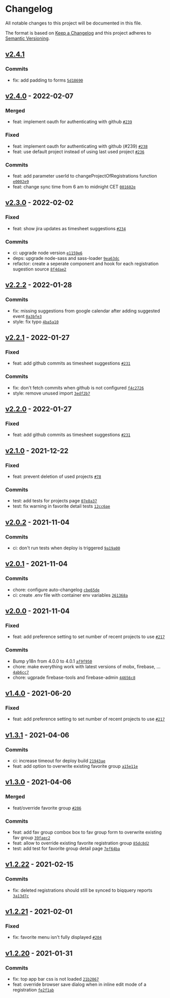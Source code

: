 # Changelog

All notable changes to this project will be documented in this file.

The format is based on [Keep a Changelog](https://keepachangelog.com/en/1.0.0/)
and this project adheres to [Semantic Versioning](https://semver.org/spec/v2.0.0.html).

## [v2.4.1](https://github.com/thdk/team-timesheets/compare/v2.4.0...v2.4.1)

### Commits

- fix: add padding to forms [`5d18690`](https://github.com/thdk/team-timesheets/commit/5d18690f241ac335d52802be4359a0e950c85d97)

## [v2.4.0](https://github.com/thdk/team-timesheets/compare/v2.3.0...v2.4.0) - 2022-02-07

### Merged

- feat: implement oauth for authenticating with github [`#239`](https://github.com/thdk/team-timesheets/pull/239)

### Fixed

- feat: implement oauth for authenticating with github (#239) [`#238`](https://github.com/thdk/team-timesheets/issues/238)
- feat: use default project instead of using last used project [`#236`](https://github.com/thdk/team-timesheets/issues/236)

### Commits

- feat: add parameter userId to changeProjectOfRegistrations function [`e0002e9`](https://github.com/thdk/team-timesheets/commit/e0002e978a0201ae587f81b6fd607a57b3dfaf4d)
- feat: change sync time from 6 am to midnight CET [`001602e`](https://github.com/thdk/team-timesheets/commit/001602e8f9af7df77977ceb5433876dd327fa741)

## [v2.3.0](https://github.com/thdk/team-timesheets/compare/v2.2.2...v2.3.0) - 2022-02-02

### Fixed

- feat: show jira updates as timesheet suggestions [`#234`](https://github.com/thdk/team-timesheets/issues/234)

### Commits

- ci: upgrade node version [`e1159e6`](https://github.com/thdk/team-timesheets/commit/e1159e64d3f28afd1187d9205479da8a8f79b230)
- deps: upgrade node-sass and sass-loader [`9ea63dc`](https://github.com/thdk/team-timesheets/commit/9ea63dc7b3343d23600413b2898e5da04ba1a7af)
- refactor: create a seperate component and hook for each registration sugestion source [`8f4dae2`](https://github.com/thdk/team-timesheets/commit/8f4dae20181280ce41a576c34ed180d6f78d9cab)

## [v2.2.2](https://github.com/thdk/team-timesheets/compare/v2.2.1...v2.2.2) - 2022-01-28

### Commits

- fix: missing suggestions from google calendar after adding suggested event [`0a3bfe3`](https://github.com/thdk/team-timesheets/commit/0a3bfe3e33cd2dd5974d32c40e842ee580b25487)
- style: fix typo [`4ba5a10`](https://github.com/thdk/team-timesheets/commit/4ba5a1026258df39943f2712b2613a59503892f6)

## [v2.2.1](https://github.com/thdk/team-timesheets/compare/v2.2.0...v2.2.1) - 2022-01-27

### Fixed

- feat: add github commits as timesheet suggestions [`#231`](https://github.com/thdk/team-timesheets/issues/231)

### Commits

- fix: don't fetch commits when github is not configured [`f4c2726`](https://github.com/thdk/team-timesheets/commit/f4c27260dda81e9476295ea328b4faee352cc022)
- style: remove unused import [`3edf2b7`](https://github.com/thdk/team-timesheets/commit/3edf2b796f1dee1e3c0d7967244661e8ec9f3908)

## [v2.2.0](https://github.com/thdk/team-timesheets/compare/v2.1.0...v2.2.0) - 2022-01-27

### Fixed

- feat: add github commits as timesheet suggestions [`#231`](https://github.com/thdk/team-timesheets/issues/231)

## [v2.1.0](https://github.com/thdk/team-timesheets/compare/v2.0.2...v2.1.0) - 2021-12-22

### Fixed

- feat: prevent deletion of used projects [`#78`](https://github.com/thdk/team-timesheets/issues/78)

### Commits

- test: add tests for projects page [`07e8a37`](https://github.com/thdk/team-timesheets/commit/07e8a37a93fd65e4bfe2d14853dc01896158674a)
- test: fix warning in favorite detail tests [`12cc6ae`](https://github.com/thdk/team-timesheets/commit/12cc6aef1bec739af2c3b93808c24793bd95a589)

## [v2.0.2](https://github.com/thdk/team-timesheets/compare/v2.0.1...v2.0.2) - 2021-11-04

### Commits

- ci: don't run tests when deploy is triggered [`9a19a00`](https://github.com/thdk/team-timesheets/commit/9a19a0084e4cf3310a63ce0199dac7306b4d7fbb)

## [v2.0.1](https://github.com/thdk/team-timesheets/compare/v2.0.0...v2.0.1) - 2021-11-04

### Commits

- chore: configure auto-changelog [`cbe65de`](https://github.com/thdk/team-timesheets/commit/cbe65de6bd4b1c026bd04834b545fa58e1394883)
- ci: create .env file with container env variables [`261368a`](https://github.com/thdk/team-timesheets/commit/261368aa621ac8046c8328e920db5cbbe42336ef)

## [v2.0.0](https://github.com/thdk/team-timesheets/compare/v1.4.0...v2.0.0) - 2021-11-04

### Fixed

- feat: add preference setting to set number of recent projects to use [`#217`](https://github.com/thdk/team-timesheets/issues/217)

### Commits

- Bump y18n from 4.0.0 to 4.0.1 [`af9f950`](https://github.com/thdk/team-timesheets/commit/af9f950d4386b46f837bb6be4a0b5752aa8b6323)
- chore: make everything work with latest versions of mobx, firebase, ... [`4ab6cc7`](https://github.com/thdk/team-timesheets/commit/4ab6cc71eb11378b6b18d9900f8a8ebcd1156944)
- chore: ugprade firebase-tools and firebase-admin [`44656c8`](https://github.com/thdk/team-timesheets/commit/44656c87e0a96b199482d502d4e0e1a3e58e982e)

## [v1.4.0](https://github.com/thdk/team-timesheets/compare/v1.3.1...v1.4.0) - 2021-06-20

### Fixed

- feat: add preference setting to set number of recent projects to use [`#217`](https://github.com/thdk/team-timesheets/issues/217)

## [v1.3.1](https://github.com/thdk/team-timesheets/compare/v1.3.0...v1.3.1) - 2021-04-06

### Commits

- ci: increase timeout for deploy build [`21943ae`](https://github.com/thdk/team-timesheets/commit/21943ae7b74d20d628cbce53d36de5072e77108b)
- feat: add option to overwrite existing favorite group [`a15e11e`](https://github.com/thdk/team-timesheets/commit/a15e11e6771fdb0dbd8a93b6c8f506b0b378ddca)

## [v1.3.0](https://github.com/thdk/team-timesheets/compare/v1.2.22...v1.3.0) - 2021-04-06

### Merged

- feat/override favorite group [`#206`](https://github.com/thdk/team-timesheets/pull/206)

### Commits

- feat: add fav group combox box to fav group form to overwrite existing fav group [`39faec2`](https://github.com/thdk/team-timesheets/commit/39faec20d1bcd541f5a0de16d21d5191acf6cf60)
- feat: allow to override existing favorite registration group [`85dc8d2`](https://github.com/thdk/team-timesheets/commit/85dc8d21fb231694f09b6afd92ceb0ce596941f3)
- test: add test for favorite group detail page [`7ef64ba`](https://github.com/thdk/team-timesheets/commit/7ef64ba696764a9a764cf89bbd230289bf20d186)

## [v1.2.22](https://github.com/thdk/team-timesheets/compare/v1.2.21...v1.2.22) - 2021-02-15

### Commits

- fix: deleted registrations should still be synced to biqquery reports [`3a13d7c`](https://github.com/thdk/team-timesheets/commit/3a13d7c26ea2f5e0e7e600baf78e381b0c8203e8)

## [v1.2.21](https://github.com/thdk/team-timesheets/compare/v1.2.20...v1.2.21) - 2021-02-01

### Fixed

- fix: favorite menu isn't fully displayed [`#204`](https://github.com/thdk/team-timesheets/issues/204)

## [v1.2.20](https://github.com/thdk/team-timesheets/compare/v1.2.19...v1.2.20) - 2021-01-31

### Commits

- fix: top app bar css is not loaded [`21b2067`](https://github.com/thdk/team-timesheets/commit/21b206741ccae1f2de5ce620bd65e3decdea2d00)
- feat: override browser save dialog when in inline edit mode of a registration [`fe2f1ab`](https://github.com/thdk/team-timesheets/commit/fe2f1abe219630008fde90b93adbf4ddfc4655ed)

